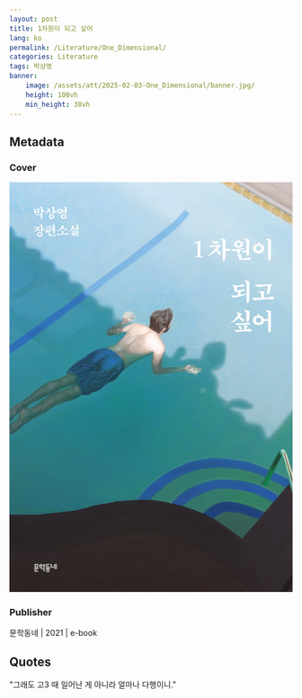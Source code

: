 ```yaml
---
layout: post
title: 1차원이 되고 싶어
lang: ko
permalink: /Literature/One_Dimensional/
categories: Literature
tags: 박상영
banner:
    image: /assets/att/2025-02-03-One_Dimensional/banner.jpg/
    height: 100vh
    min_height: 38vh
---
```

## Metadata
### Cover
![cover](/assets/att/2025-02-03-One_Dimensional/cover.jpg)
### Publisher
문학동네 | 2021 | e-book

## Quotes
"그래도 고3 때 일어난 게 아니라 얼마나 다행이니."
